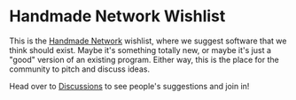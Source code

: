 # Handmade Network Wishlist

This is the [Handmade Network](https://handmade.network/) wishlist, where we suggest software that we think should exist. Maybe it's something totally new, or maybe it's just a "good" version of an existing program. Either way, this is the place for the community to pitch and discuss ideas.

Head over to [Discussions](https://github.com/HandmadeNetwork/wishlist/discussions) to see people's suggestions and join in!
